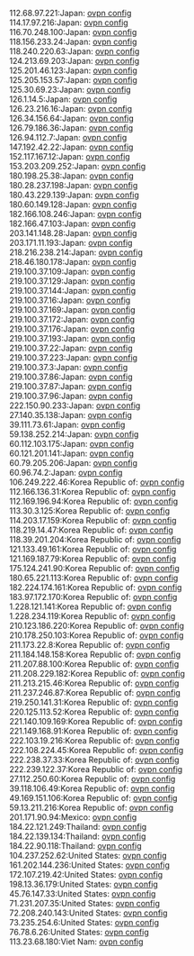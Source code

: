 112.68.97.221:Japan: [ovpn config](vpn/112_68_97_221.ovpn)  
114.17.97.216:Japan: [ovpn config](vpn/114_17_97_216.ovpn)  
116.70.248.100:Japan: [ovpn config](vpn/116_70_248_100.ovpn)  
118.156.233.24:Japan: [ovpn config](vpn/118_156_233_24.ovpn)  
118.240.220.63:Japan: [ovpn config](vpn/118_240_220_63.ovpn)  
124.213.69.203:Japan: [ovpn config](vpn/124_213_69_203.ovpn)  
125.201.46.123:Japan: [ovpn config](vpn/125_201_46_123.ovpn)  
125.205.153.57:Japan: [ovpn config](vpn/125_205_153_57.ovpn)  
125.30.69.23:Japan: [ovpn config](vpn/125_30_69_23.ovpn)  
126.1.14.5:Japan: [ovpn config](vpn/126_1_14_5.ovpn)  
126.23.216.16:Japan: [ovpn config](vpn/126_23_216_16.ovpn)  
126.34.156.64:Japan: [ovpn config](vpn/126_34_156_64.ovpn)  
126.79.186.36:Japan: [ovpn config](vpn/126_79_186_36.ovpn)  
126.94.112.7:Japan: [ovpn config](vpn/126_94_112_7.ovpn)  
147.192.42.22:Japan: [ovpn config](vpn/147_192_42_22.ovpn)  
152.117.167.12:Japan: [ovpn config](vpn/152_117_167_12.ovpn)  
153.203.209.252:Japan: [ovpn config](vpn/153_203_209_252.ovpn)  
180.198.25.38:Japan: [ovpn config](vpn/180_198_25_38.ovpn)  
180.28.237.198:Japan: [ovpn config](vpn/180_28_237_198.ovpn)  
180.43.229.139:Japan: [ovpn config](vpn/180_43_229_139.ovpn)  
180.60.149.128:Japan: [ovpn config](vpn/180_60_149_128.ovpn)  
182.166.108.246:Japan: [ovpn config](vpn/182_166_108_246.ovpn)  
182.166.47.103:Japan: [ovpn config](vpn/182_166_47_103.ovpn)  
203.141.148.28:Japan: [ovpn config](vpn/203_141_148_28.ovpn)  
203.171.11.193:Japan: [ovpn config](vpn/203_171_11_193.ovpn)  
218.216.238.214:Japan: [ovpn config](vpn/218_216_238_214.ovpn)  
218.46.180.178:Japan: [ovpn config](vpn/218_46_180_178.ovpn)  
219.100.37.109:Japan: [ovpn config](vpn/219_100_37_109.ovpn)  
219.100.37.129:Japan: [ovpn config](vpn/219_100_37_129.ovpn)  
219.100.37.144:Japan: [ovpn config](vpn/219_100_37_144.ovpn)  
219.100.37.16:Japan: [ovpn config](vpn/219_100_37_16.ovpn)  
219.100.37.169:Japan: [ovpn config](vpn/219_100_37_169.ovpn)  
219.100.37.172:Japan: [ovpn config](vpn/219_100_37_172.ovpn)  
219.100.37.176:Japan: [ovpn config](vpn/219_100_37_176.ovpn)  
219.100.37.193:Japan: [ovpn config](vpn/219_100_37_193.ovpn)  
219.100.37.22:Japan: [ovpn config](vpn/219_100_37_22.ovpn)  
219.100.37.223:Japan: [ovpn config](vpn/219_100_37_223.ovpn)  
219.100.37.3:Japan: [ovpn config](vpn/219_100_37_3.ovpn)  
219.100.37.86:Japan: [ovpn config](vpn/219_100_37_86.ovpn)  
219.100.37.87:Japan: [ovpn config](vpn/219_100_37_87.ovpn)  
219.100.37.96:Japan: [ovpn config](vpn/219_100_37_96.ovpn)  
222.150.90.233:Japan: [ovpn config](vpn/222_150_90_233.ovpn)  
27.140.35.138:Japan: [ovpn config](vpn/27_140_35_138.ovpn)  
39.111.73.61:Japan: [ovpn config](vpn/39_111_73_61.ovpn)  
59.138.252.214:Japan: [ovpn config](vpn/59_138_252_214.ovpn)  
60.112.103.175:Japan: [ovpn config](vpn/60_112_103_175.ovpn)  
60.121.201.141:Japan: [ovpn config](vpn/60_121_201_141.ovpn)  
60.79.205.206:Japan: [ovpn config](vpn/60_79_205_206.ovpn)  
60.96.74.2:Japan: [ovpn config](vpn/60_96_74_2.ovpn)  
106.249.222.46:Korea Republic of: [ovpn config](vpn/106_249_222_46.ovpn)  
112.166.136.31:Korea Republic of: [ovpn config](vpn/112_166_136_31.ovpn)  
112.169.196.94:Korea Republic of: [ovpn config](vpn/112_169_196_94.ovpn)  
113.30.3.125:Korea Republic of: [ovpn config](vpn/113_30_3_125.ovpn)  
114.203.17.159:Korea Republic of: [ovpn config](vpn/114_203_17_159.ovpn)  
118.219.14.47:Korea Republic of: [ovpn config](vpn/118_219_14_47.ovpn)  
118.39.201.204:Korea Republic of: [ovpn config](vpn/118_39_201_204.ovpn)  
121.133.49.161:Korea Republic of: [ovpn config](vpn/121_133_49_161.ovpn)  
121.169.187.79:Korea Republic of: [ovpn config](vpn/121_169_187_79.ovpn)  
175.124.241.90:Korea Republic of: [ovpn config](vpn/175_124_241_90.ovpn)  
180.65.221.113:Korea Republic of: [ovpn config](vpn/180_65_221_113.ovpn)  
182.224.174.161:Korea Republic of: [ovpn config](vpn/182_224_174_161.ovpn)  
183.97.172.170:Korea Republic of: [ovpn config](vpn/183_97_172_170.ovpn)  
1.228.121.141:Korea Republic of: [ovpn config](vpn/1_228_121_141.ovpn)  
1.228.234.119:Korea Republic of: [ovpn config](vpn/1_228_234_119.ovpn)  
210.123.186.220:Korea Republic of: [ovpn config](vpn/210_123_186_220.ovpn)  
210.178.250.103:Korea Republic of: [ovpn config](vpn/210_178_250_103.ovpn)  
211.173.22.8:Korea Republic of: [ovpn config](vpn/211_173_22_8.ovpn)  
211.184.148.158:Korea Republic of: [ovpn config](vpn/211_184_148_158.ovpn)  
211.207.88.100:Korea Republic of: [ovpn config](vpn/211_207_88_100.ovpn)  
211.208.229.182:Korea Republic of: [ovpn config](vpn/211_208_229_182.ovpn)  
211.213.215.46:Korea Republic of: [ovpn config](vpn/211_213_215_46.ovpn)  
211.237.246.87:Korea Republic of: [ovpn config](vpn/211_237_246_87.ovpn)  
219.250.141.31:Korea Republic of: [ovpn config](vpn/219_250_141_31.ovpn)  
220.125.113.52:Korea Republic of: [ovpn config](vpn/220_125_113_52.ovpn)  
221.140.109.169:Korea Republic of: [ovpn config](vpn/221_140_109_169.ovpn)  
221.149.168.91:Korea Republic of: [ovpn config](vpn/221_149_168_91.ovpn)  
222.103.19.216:Korea Republic of: [ovpn config](vpn/222_103_19_216.ovpn)  
222.108.224.45:Korea Republic of: [ovpn config](vpn/222_108_224_45.ovpn)  
222.238.37.33:Korea Republic of: [ovpn config](vpn/222_238_37_33.ovpn)  
222.239.122.37:Korea Republic of: [ovpn config](vpn/222_239_122_37.ovpn)  
27.112.250.60:Korea Republic of: [ovpn config](vpn/27_112_250_60.ovpn)  
39.118.106.49:Korea Republic of: [ovpn config](vpn/39_118_106_49.ovpn)  
49.169.151.106:Korea Republic of: [ovpn config](vpn/49_169_151_106.ovpn)  
59.13.211.216:Korea Republic of: [ovpn config](vpn/59_13_211_216.ovpn)  
201.171.90.94:Mexico: [ovpn config](vpn/201_171_90_94.ovpn)  
184.22.121.249:Thailand: [ovpn config](vpn/184_22_121_249.ovpn)  
184.22.139.134:Thailand: [ovpn config](vpn/184_22_139_134.ovpn)  
184.22.90.118:Thailand: [ovpn config](vpn/184_22_90_118.ovpn)  
104.237.252.62:United States: [ovpn config](vpn/104_237_252_62.ovpn)  
161.202.144.236:United States: [ovpn config](vpn/161_202_144_236.ovpn)  
172.107.219.42:United States: [ovpn config](vpn/172_107_219_42.ovpn)  
198.13.36.179:United States: [ovpn config](vpn/198_13_36_179.ovpn)  
45.76.147.33:United States: [ovpn config](vpn/45_76_147_33.ovpn)  
71.231.207.35:United States: [ovpn config](vpn/71_231_207_35.ovpn)  
72.208.240.143:United States: [ovpn config](vpn/72_208_240_143.ovpn)  
73.235.254.6:United States: [ovpn config](vpn/73_235_254_6.ovpn)  
76.78.6.26:United States: [ovpn config](vpn/76_78_6_26.ovpn)  
113.23.68.180:Viet Nam: [ovpn config](vpn/113_23_68_180.ovpn)  
